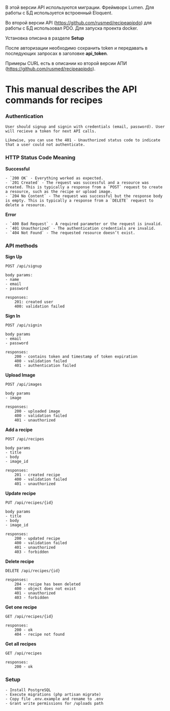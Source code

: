 В этой версии API используются миграции. Фреймворк Lumen. Для работы с БД используется встроенный Eloquent. 

Во второй версии API (https://github.com/rusmed/recipeapipdo) для работы с БД использовал PDO. Для запуска проекта docker.

Установка описана в разделе **Setup** 

После авторизации необходимо сохранить token и передавать в последующих запросах в заголовке **api_token**.

Примеры CURL есть в описании ко второй версии АПИ (https://github.com/rusmed/recipeapipdo).

# This manual describes the API commands for recipes

### Authentication

    User should signup and signin with credentials (email, password). User will recieve a token for next API calls.
    
    Likewise, you can use the 401 - Unauthorized status code to indicate that a user could not authenticate.
    
### HTTP Status Code Meaning

**Successful**

    - `200 OK` - Everything worked as expected.
    - `201 Created` - The request was successful and a resource was created. This is typically a response from a `POST` request to create a resource, such as the recipe or upload image.
    - `204 No Content` - The request was successful but the response body is empty. This is typically a response from a `DELETE` request to delete a resource.

**Error**

    - `400 Bad Request` - A required parameter or the request is invalid.
    - `401 Unauthorized` - The authentication credentials are invalid.
    - `404 Not Found` - The requested resource doesn’t exist.
    
### API methods

**Sign Up**

    POST /api/signup
    
    body params:
    - name
    - email
    - password
    
    responses:
        201: created user
        400: validation failed
    
**Sign In**

    POST /api/signin
    
    body params
    - email
    - password
    
    responses:
        200 - contains token and timestamp of token expiration
        400 - validation failed
        401 - authentication failed
        
**Upload Image**

    POST /api/images
    
    body params
    - image
    
    responses:
        200 - uploaded image
        400 - validation failed
        401 - unauthorized
        
**Add a recipe**

    POST /api/recipes
    
    body params
    - title
    - body
    - image_id
    
    responses:
        201 - created recipe
        400 - validation failed
        401 - unauthorized
        
**Update recipe**

    PUT /api/recipes/{id}
    
    body params
    - title
    - body
    - image_id
    
    responses:
        200 - updated recipe
        400 - validation failed
        401 - unauthorized
        403 - forbidden
        
**Delete recipe**

    DELETE /api/recipes/{id}
    
    responses:
        204 - recipe has been deleted
        400 - object does not exist
        401 - unauthorized
        403 - forbidden
        
**Get one recipe**

    GET /api/recipes/{id}
      
    responses:
        200 - ok
        404 - recipe not found
            
**Get all recipes**

    GET /api/recipes
      
    responses:
        200 - ok
        
### Setup

    - Install PostgreSQL
    - Execute migrations (php artisan migrate)
    - Copy file .env.example and rename to .env
    - Grant write permissions for /uploads path 